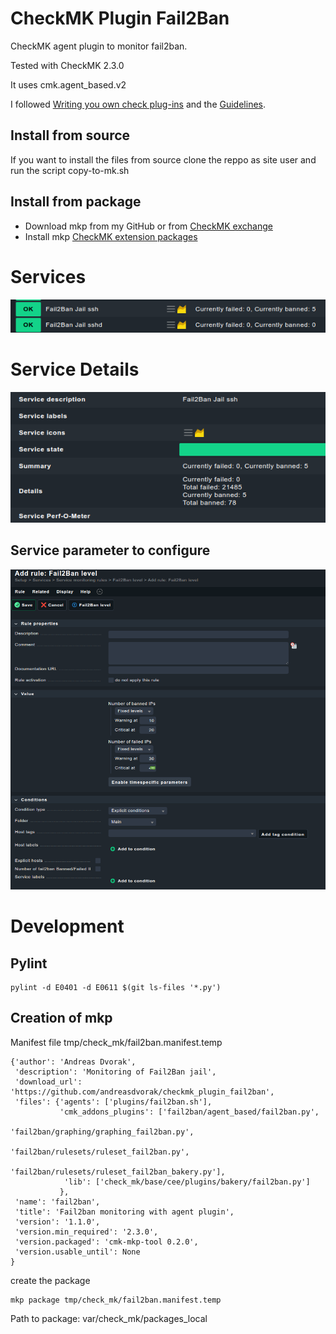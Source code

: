 # CheckMK Plugin Fail2Ban
CheckMK agent plugin to monitor fail2ban.

Tested with CheckMK 2.3.0

It uses cmk.agent_based.v2
 
I followed [Writing you own check plug-ins](https://docs.checkmk.com/latest/en/devel_check_plugins.html) and the [Guidelines](https://docs.checkmk.com/latest/en/dev_guidelines.html).

## Install from source
If you want to install the files from source clone the reppo as site user and run the script copy-to-mk.sh

## Install from package
* Download mkp from my GitHub or from [CheckMK exchange](https://exchange.checkmk.com/p/fail2ban-3)
* Install mkp [CheckMK extension packages](https://docs.checkmk.com/latest/en/mkps.html)

# Services
![Services](images/services.png?raw=true "Services")

# Service Details

![Service details](images/service_details.png?raw=true "Services details")

## Service parameter to configure

![Parameter rule](images/parameter_rule.png?raw=true "Parameter rule")

# Development

## Pylint
    pylint -d E0401 -d E0611 $(git ls-files '*.py')

## Creation of mkp
Manifest file tmp/check_mk/fail2ban.manifest.temp

```
{'author': 'Andreas Dvorak',
 'description': 'Monitoring of Fail2Ban jail',
 'download_url': 'https://github.com/andreasdvorak/checkmk_plugin_fail2ban',
 'files': {'agents': ['plugins/fail2ban.sh'],
           'cmk_addons_plugins': ['fail2ban/agent_based/fail2ban.py',
                                  'fail2ban/graphing/graphing_fail2ban.py',
                                  'fail2ban/rulesets/ruleset_fail2ban.py',
                                  'fail2ban/rulesets/ruleset_fail2ban_bakery.py'],
            'lib': ['check_mk/base/cee/plugins/bakery/fail2ban.py']
           },
 'name': 'fail2ban',
 'title': 'Fail2ban monitoring with agent plugin',
 'version': '1.1.0',
 'version.min_required': '2.3.0',
 'version.packaged': 'cmk-mkp-tool 0.2.0',
 'version.usable_until': None
}
```

create the package

    mkp package tmp/check_mk/fail2ban.manifest.temp

Path to package: var/check_mk/packages_local